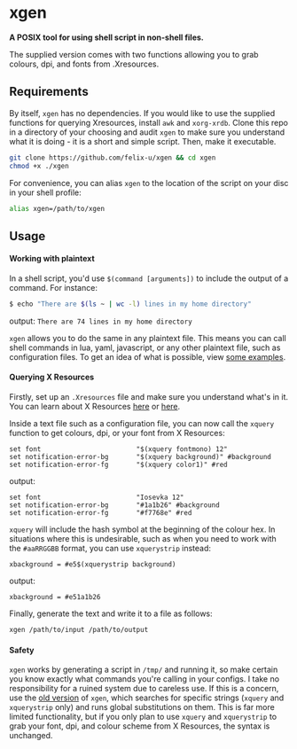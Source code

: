# xgen
**A POSIX tool for using shell script in non-shell files.**

The supplied version comes with two functions allowing you to grab colours, dpi, and fonts from .Xresources.

## Requirements
By itself, `xgen` has no dependencies. If you would like to use the supplied functions for querying Xresources, install `awk` and `xorg-xrdb`.
Clone this repo in a directory of your choosing and audit `xgen` to make sure you understand what it is doing - it is a short and simple script.
Then, make it executable.
```sh
git clone https://github.com/felix-u/xgen && cd xgen
chmod +x ./xgen
```
For convenience, you can alias `xgen` to the location of the script on your disc in your shell profile:
```sh
alias xgen=/path/to/xgen
```

## Usage

#### Working with plaintext

In a shell script, you'd use `$(command [arguments])` to include the output of a command. For instance:
```sh
$ echo "There are $(ls ~ | wc -l) lines in my home directory"
```
output: `There are 74 lines in my home directory`

`xgen` allows you to do the same in any plaintext file. This means you can call shell commands in lua, yaml, javascript, or any other plaintext file, such as configuration files. To get an idea of what is possible, view [some examples](./examples.md).

#### Querying X Resources
Firstly, set up an `.Xresources` file and make sure you understand what's in it. You can learn about X Resources [here](https://wiki.debian.org/Xresources) or [here](https://wiki.archlinux.org/title/x_resources).

Inside a text file such as a configuration file, you can now call the `xquery` function to get colours, dpi, or your font from X Resources:
```
set font                        "$(xquery fontmono) 12"
set notification-error-bg       "$(xquery background)" #background
set notification-error-fg       "$(xquery color1)" #red
```
output:
```
set font                        "Iosevka 12"
set notification-error-bg       "#1a1b26" #background
set notification-error-fg       "#f7768e" #red
```

`xquery` will include the hash symbol at the beginning of the colour hex. In situations where this is undesirable, such as when you need to work with the `#aaRRGGBB` format, you can use `xquerystrip` instead:
```
xbackground = #e5$(xquerystrip background)
```
output:
```
xbackground = #e51a1b26
```

Finally, generate the text and write it to a file as follows:
```sh
xgen /path/to/input /path/to/output
```

#### Safety
`xgen` works by generating a script in `/tmp/` and running it, so make certain you know exactly what commands you're calling in your configs. I take no responsibility for a ruined system due to careless use.
If this is a concern, use the [old version](./old/) of `xgen`, which searches for specific strings (`xquery` and `xquerystrip` only) and runs global substitutions on them. This is far more limited functionality, but if you only plan to use `xquery` and `xquerystrip` to grab your font, dpi, and colour scheme from X Resources, the syntax is unchanged.
